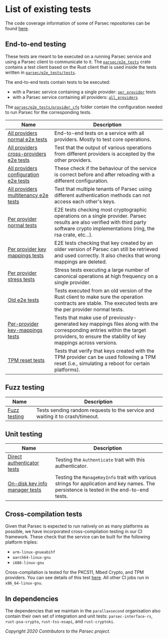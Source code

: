 # List of existing tests

The code coverage information of some of Parsec repositories can be found
[here](https://codecov.io/gh/parallaxsecond).

## End-to-end testing

These tests are meant to be executed on a running Parsec service and using a Parsec client to
communicate to it. The
[`parsec/e2e_tests`](https://github.com/parallaxsecond/parsec/tree/master/e2e_tests) crate contains
a test client based on the Rust client that is used inside the tests written in
[`parsec/e2e_tests/tests`](https://github.com/parallaxsecond/parsec/tree/master/e2e_tests/tests).

The end-to-end tests contain tests to be executed:

- with a Parsec service containing a single provider:
   [`per_provider`](https://github.com/parallaxsecond/parsec/tree/master/e2e_tests/tests/per_provider)
   tests
- with a Parsec service containing all providers:
   [`all_providers`](https://github.com/parallaxsecond/parsec/tree/master/e2e_tests/tests/all_providers)

The
[`parsec/e2e_tests/provider_cfg`](https://github.com/parallaxsecond/parsec/tree/master/e2e_tests/provider_cfg)
folder contain the configuration needed to run Parsec for the corresponding tests.

| Name                                                                                                                                       | Description                                                                                                                                                                               |
|--------------------------------------------------------------------------------------------------------------------------------------------|-------------------------------------------------------------------------------------------------------------------------------------------------------------------------------------------|
| [All providers normal e2e tests](https://github.com/parallaxsecond/parsec/tree/master/e2e_tests/tests/all_providers/normal.rs)             | End-to-end tests on a service with all providers. Mostly to test core operations.                                                                                                         |
| [All providers cross-providers e2e tests](https://github.com/parallaxsecond/parsec/tree/master/e2e_tests/tests/all_providers/cross.rs)     | Test that the output of various operations from different providers is accepted by the other providers.                                                                                   |
| [All providers configuration e2e tests](https://github.com/parallaxsecond/parsec/tree/master/e2e_tests/tests/all_providers/config)         | These check if the behaviour of the service is correct before and after reloading with a different configuration.                                                                         |
| [All providers multitenancy e2e tests](https://github.com/parallaxsecond/parsec/tree/master/e2e_tests/tests/all_providers/multitenancy.rs) | Test that multiple tenants of Parsec using different authentication methods can not access each other's keys.                                                                             |
| [Per provider normal tests](https://github.com/parallaxsecond/parsec/tree/master/e2e_tests/tests/per_provider/normal_tests)                | E2E tests checking most cryptographic operations on a single provider. Parsec results are also verified with third party software crypto implementations (ring, the rsa crate, etc...).   |
| [Per provider key mappings tests](https://github.com/parallaxsecond/parsec/blob/main/e2e_tests/tests/per_provider/key_mappings.rs)         | E2E tests checking that key created by an older version of Parsec can still be retrieved and used correctly. It also checks that wrong mappings are deleted.                              |
| [Per provider stress tests](https://github.com/parallaxsecond/parsec/tree/master/e2e_tests/tests/per_provider/stress_test.rs)              | Stress tests executing a large number of canonical operations at high frequency on a single provider.                                                                                     |
| [Old e2e tests](https://github.com/parallaxsecond/parsec/blob/main/e2e_tests/docker_image/import-old-e2e-tests.sh)                         | Tests executed from an old version of the Rust client to make sure the operation contracts are stable. The executed tests are the per provider normal tests.                              |
| [Per-provider key-mappings tests](https://github.com/parallaxsecond/parsec/blob/main/e2e_tests/tests/per_provider/key_mappings.rs)         | Tests that make use of previously-generated key mappings files along with the corresponding entries within the target providers, to ensure the stability of key mappings across versions. |
| [TPM reset tests](https://github.com/parallaxsecond/parsec/blob/main/e2e_tests/tests/per_provider/tpm_reset.rs)                            | Tests that verify that keys created with the TPM provider can be used following a TPM reset (i.e., simulating a reboot for certain platforms).                                            |

## Fuzz testing

| Name                                                                      | Description                                                                   |
|---------------------------------------------------------------------------|-------------------------------------------------------------------------------|
| [Fuzz testing](https://github.com/parallaxsecond/parsec/tree/master/fuzz) | Tests sending random requests to the service and waiting it to crash/timeout. |

## Unit testing

| Name                                                                                                                                | Description                                                                                                                              |
|-------------------------------------------------------------------------------------------------------------------------------------|------------------------------------------------------------------------------------------------------------------------------------------|
| [Direct authenticator tests](https://github.com/parallaxsecond/parsec/blob/master/src/authenticators/direct_authenticator/mod.rs)   | Testing the `Authenticate` trait with this authenticator.                                                                                |
| [On-disk key info manager tests](https://github.com/parallaxsecond/parsec/blob/master/src/key_info_managers/on_disk_manager/mod.rs) | Testing the `ManageKeyInfo` trait with various strings for application and key names. The persistence is tested in the end-to-end tests. |

## Cross-compilation tests

Given that Parsec is expected to run natively on as many platforms as possible, we have incorporated
cross-compilation testing in our CI framework. These check that the service can be built for the
following platform triples:

- `arm-linux-gnueabihf`
- `aarch64-linux-gnu`
- `i686-linux-gnu`

Cross-compilation is tested for the PKCS11, Mbed Crypto, and TPM providers. You can see details of
this test [here](https://github.com/parallaxsecond/parsec/blob/main/test/cross-compile.sh). All
other CI jobs run in `x86_64-linux-gnu`.

## In dependencies

The dependencies that we maintain in the `parallaxsecond` organisation also contain their own set of
integration and unit tests: `parsec-interface-rs`, `rust-psa-crypto`, `rust-tss-esapi`, and
`rust-cryptoki`.

*Copyright 2020 Contributors to the Parsec project.*
